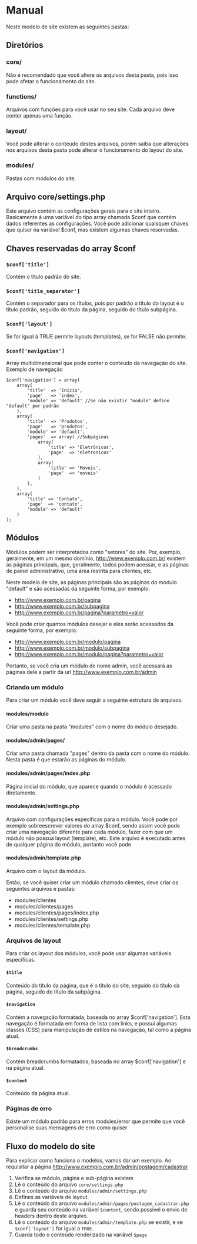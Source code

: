 # Manual

Neste modelo de site existem as seguintes pastas:

## Diretórios

### core/
Não é recomendado que você altere os arquivos desta pasta, pois isso pode afetar o funcionamento do site.

### functions/
Arquivos com funções para você usar no seu site. Cada arquivo deve conter apenas uma função.

### layout/
Você pode alterar o conteúdo destes arquivos, porém saiba que alterações nos arquivos desta pasta pode alterar o funcionamento do layout do site.

### modules/
Pastas com módulos do site.

## Arquivo core/settings.php

Este arquivo contém as configurações gerais para o site inteiro. Basicamente á uma variável do tipo array chamada $conf que contém dados referentes as configurações.
Você pode adicionar quaisquer chaves que quiser na variável $conf, mas existem algumas chaves reservadas.

## Chaves reservadas do array $conf

### `$conf['title']`
Contém o título padrão do site.
### `$conf['title_separator']`
Contém o separador para os títulos, pois por padrão o título do layout é o título padrão, seguido do título da página, seguido do título subpágina.
### `$conf['layout']`
Se for igual à TRUE permite layouts (templates), se for FALSE não permite.
### `$conf['navigation']`
Array multidimensional que pode conter o conteúdo da navegação do site.
Exemplo de navegação

	$conf['navigation'] = array(
	    array(
	        'title'  => 'Início',
	        'page'   => 'index',
	        'module' => 'default' //Se não existir "module" define "default" por padrão
	    ),
	    array(
	        'title'  => 'Produtos',
	        'page'   => 'produtos',
	        'module' => 'default',
	        'pages'  => array( //Subpáginas
	            array(
	                'title' => 'Eletrônicos',
	                'page'  => 'eletronicos'
	            ),
	            array(
	                'title' => 'Moveis',
	                'page'  => 'moveis'
	            )
	        ),
	    ),
	    array(
	        'title' => 'Contato',
	        'page'  => 'contato',
	        'module' => 'default'
	    )
	);

## Módulos

Módulos podem ser interpretados como "setores" do site. Por, exemplo, geralmente, em um mesmo domínio, http://www.exemplo.com.br/ existem as páginas principais, que, geralmente, todos podem acessar, e as páginas de painel administrativo, uma área restrita para clientes, etc.

Neste modelo de site, as páginas principais são as páginas do módulo "default" e são acessadas da seguinte forma, por exemplo:

* http://www.exemplo.com.br/pagina
* http://www.exemplo.com.br/subpagina
* http://www.exemplo.com.br/pagina?parametro=valor

Você pode criar quantos módulos desejar e eles serão acessados da seguinte forma, por exemplo:

* http://www.exemplo.com.br/modulo/pagina
* http://www.exemplo.com.br/modulo/subpagina
* http://www.exemplo.com.br/modulo/pagina?parametro=valor

Portanto, se você cria um módulo de nome admin, você acessará as páginas dele a partir da url http://www.exemplo.com.br/admin

### Criando um módulo

Para criar um módulo você deve seguir a seguinte estrutura de arquivos.

#### modules/modulo
Criar uma pasta na pasta "modules" com o nome do módulo desejado.
#### modules/admin/pages/
Criar uma pasta chamada "pages" dentro da pasta com o nome do módulo. Nesta pasta é que estarão as páginas do módulo.
#### modules/admin/pages/index.php
Página inicial do módulo, que aparece quando o módulo é acessado diretamente.
#### modules/admin/settings.php
Arquivo com configurações específicas para o módulo. 
Você pode por exemplo sobreescrever valores do array $conf, sendo assim você pode criar uma navegação diferente para cada módulo, fazer com que um módulo não possua layout (template), etc. 
Este arquivo é executado antes de qualquer página do módulo, portanto você pode
#### modules/admin/template.php
Arquivo com o layout da módulo.


Então, se você quiser criar um módulo chamado clientes, deve criar os seguintes arquivos e pastas:

* modules/clientes
* modules/clientes/pages
* modules/clientes/pages/index.php
* modules/clientes/settings.php
* modules/clientes/template.php

### Arquivos de layout

Para criar os layout dos módulos, você pode usar algumas variáveis específicas.

#### `$title`
Conteúdo do título da página, que é o título do site, seguido do título da página, seguido do título da subpágina.
#### `$navigation`
Contém a navegação formatada, baseada no array $conf['navigation']. Esta navegação é formatada em forma de lista com links, e possui algumas classes (CSS) para manipulação de estilos na navegação, tal como a página atual.
#### `$breadcrumbs`
Contém breadcrumbs formatados, baseada no array $conf['navigation'] e na página atual.
#### `$content`
Conteúdo da página atual.

### Páginas de erro

Existe um módulo padrão para erros modules/error que permite que você personalise suas mensagens de erro como quiser

## Fluxo do modelo do site

Para explicar como funciona o modelos, vamos dar um exemplo.
Ao requisitar a página http://www.exemplo.com.br/admin/postagem/cadastrar

1. Verifica se módulo, página e sub-página existem
2. Lê o conteúdo do arquivo `core/settings.php`
3. Lê o conteúdo do arquivo `modules/admin/settings.php`
4. Defines as variáveis de layout.
5. Lê o conteúdo do arquivo `modules/admin/pages/postagem_cadastrar.php` e guarda seu conteúdo na variável `$content`, sendo possível o envio de headers dentro deste arquivo.
6. Lê o conteúdo do arquivo `modules/admin/template.php` se existir, e se `$conf['layout']` for igual a `TRUE`.
7. Guarda todo o conteúdo renderizado na variável `$page`